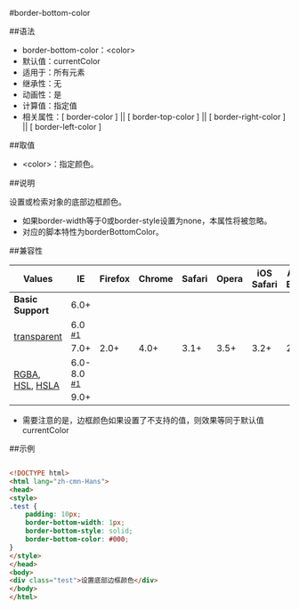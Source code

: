 #border-bottom-color

##语法

- border-bottom-color：&lt;color&gt;
- 默认值：currentColor
- 适用于：所有元素
- 继承性：无
- 动画性：是
- 计算值：指定值
- 相关属性：[ border-color ] || [ border-top-color ] || [ border-right-color ] || [ border-left-color ]


##取值

- &lt;color&gt;：指定颜色。


##说明

设置或检索对象的底部边框颜色。

- 如果border-width等于0或border-style设置为none，本属性将被忽略。
- 对应的脚本特性为borderBottomColor。


##兼容性


<table class="compatible">
<thead>
	<tr>
		<th>Values</th>
		<th>IE</th>
		<th>Firefox</th>
		<th>Chrome</th>
		<th>Safari</th>
		<th>Opera</th>
		<th>iOS Safari</th>
		<th>Android Browser</th>
		<th>Android Chrome</th>
	</tr>
</thead>
<tbody>
	<tr>
		<td><strong>Basic Support</strong></td>
		<td class="support">6.0+</td>
		<td class="support" rowspan="5">2.0+</td>
		<td class="support" rowspan="5">4.0+</td>
		<td class="support" rowspan="5">3.1+</td>
		<td class="support" rowspan="5">3.5+</td>
		<td class="support" rowspan="5">3.2+</td>
		<td class="support" rowspan="5">2.1+</td>
		<td class="support" rowspan="5">18.0+</td>
	</tr>
	<tr>
		<td rowspan="2"><a href="../../values/color/transparent.htm">transparent</a></td>
		<td class="unsupport">6.0 <sup><a href="#support1">#1</a></sup></td>
	</tr>
	<tr>
		<td class="support">7.0+</td>
	</tr>
	<tr>
		<td rowspan="2"><a href="../../values/color/rgba.htm">RGBA</a>, <a href="../../values/color/hsl.htm">HSL</a>, <a href="../../values/color/hsla.htm">HSLA</a></td>
		<td class="unsupport">6.0-8.0 <sup><a href="#support1">#1</a></sup></td>
	</tr>
	<tr>
		<td class="support">9.0+</td>
	</tr>
</tbody>
</table>


- 需要注意的是，边框颜色如果设置了不支持的值，则效果等同于默认值 currentColor


##示例

```html

<!DOCTYPE html>
<html lang="zh-cmn-Hans">
<head>
<style>
.test {
	padding: 10px;
	border-bottom-width: 1px;
	border-bottom-style: solid;
	border-bottom-color: #000;
}
</style>
</head>
<body>
<div class="test">设置底部边框颜色</div>
</body>
</html>

```
